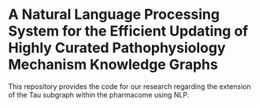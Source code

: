 # A Natural Language Processing System for the Efficient Updating of Highly Curated Pathophysiology Mechanism Knowledge Graphs 
This repository provides the code for our research regarding the extension of the Tau subgraph within the pharmacome using NLP.
